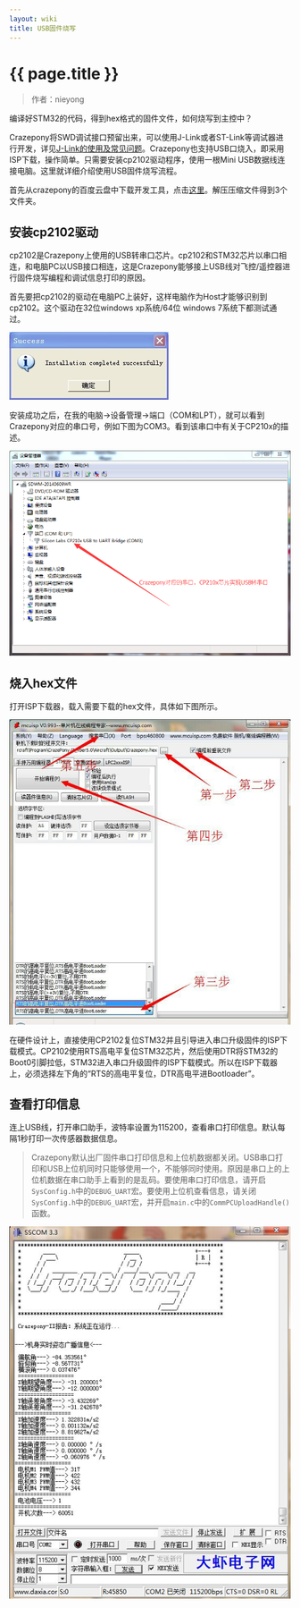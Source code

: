 ```yaml
---
layout: wiki
title: USB固件烧写
---
```


# {{ page.title }}

> 作者：nieyong

编译好STM32的代码，得到hex格式的固件文件，如何烧写到主控中？

Crazepony将SWD调试接口预留出来，可以使用J-Link或者ST-Link等调试器进行开发，详见[J-Link的使用及常见问题](./jlink-debug.html)。Crazepony也支持USB口烧入，即采用ISP下载，操作简单。只需要安装cp2102驱动程序，使用一根Mini USB数据线连接电脑。这里就详细介绍使用USB固件烧写流程。

首先从crazepony的百度云盘中下载开发工具，点击[这里](http://pan.baidu.com/s/1eQ1kfPw)。解压压缩文件得到3个文件夹。

## 安装cp2102驱动
cp2102是Crazepony上使用的USB转串口芯片。cp2102和STM32芯片以串口相连，和电脑PC以USB接口相连，这是Crazepony能够接上USB线对飞控/遥控器进行固件烧写编程和调试信息打印的原因。

首先要把cp2102的驱动在电脑PC上装好，这样电脑作为Host才能够识别到cp2102。这个驱动在32位windows xp系统/64位 windows 7系统下都测试通过。

![](/assets/img/cp2102.jpg)

安装成功之后，在我的电脑->设备管理->端口（COM和LPT），就可以看到Crazepony对应的串口号，例如下图为COM3。看到该串口中有关于CP210x的描述。

![](/assets/img/param-assistant-3.png)

## 烧入hex文件
打开ISP下载器，载入需要下载的hex文件，具体如下图所示。

![](/assets/img/download-1.jpg)

在硬件设计上，直接使用CP2102复位STM32并且引导进入串口升级固件的ISP下载模式。CP2102使用RTS高电平复位STM32芯片，然后使用DTR将STM32的Boot0引脚拉低，STM32进入串口升级固件的ISP下载模式。所以在ISP下载器上，必须选择左下角的“RTS的高电平复位，DTR高电平进Bootloader”。


## 查看打印信息

连上USB线，打开串口助手，波特率设置为115200，查看串口打印信息。默认每隔1秒打印一次传感器数据信息。

> Crazepony默认出厂固件串口打印信息和上位机数据都关闭。USB串口打印和USB上位机同时只能够使用一个，不能够同时使用。原因是串口上的上位机数据在串口助手上看到的是乱码。要使用串口打印信息，请开启`SysConfig.h`中的`DEBUG_UART`宏。要使用上位机查看信息，请关闭`SysConfig.h`中的`DEBUG_UART`宏，并开启`main.c`中的`CommPCUploadHandle()`函数。

![](/assets/img/uart-info.jpg)
